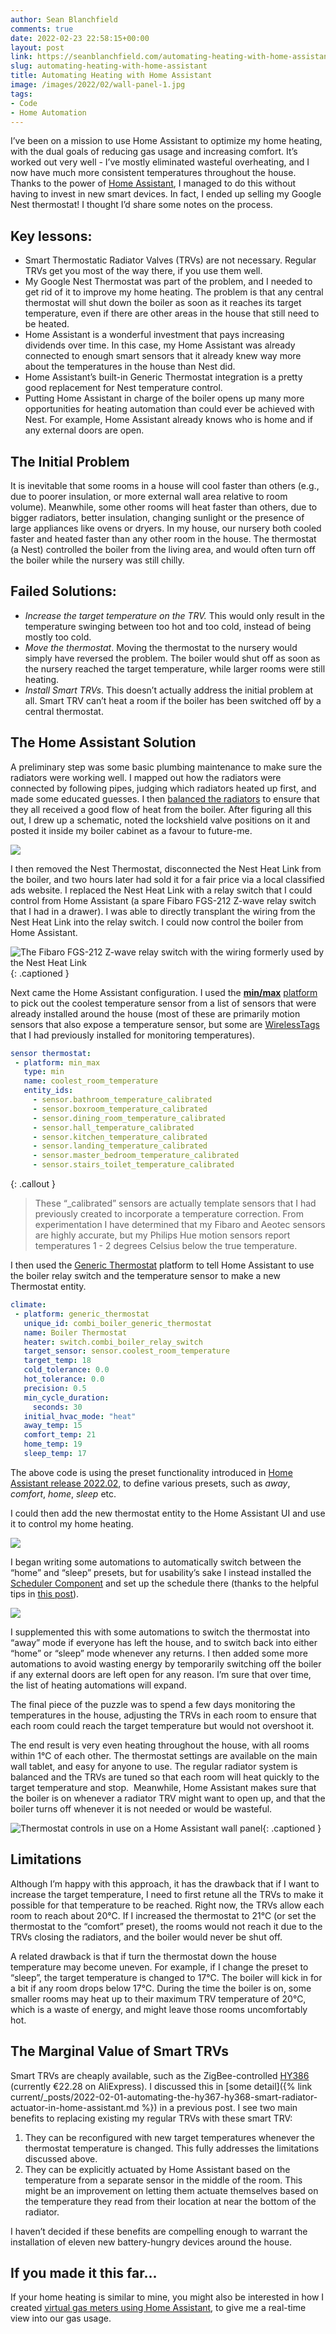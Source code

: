 ```yaml
---
author: Sean Blanchfield
comments: true
date: 2022-02-23 22:58:15+00:00
layout: post
link: https://seanblanchfield.com/automating-heating-with-home-assistant/
slug: automating-heating-with-home-assistant
title: Automating Heating with Home Assistant
image: /images/2022/02/wall-panel-1.jpg
tags:
- Code
- Home Automation
---
```


I’ve been on a mission to use Home Assistant to optimize my home heating, with the dual goals of reducing gas usage and increasing comfort. It’s worked out very well - I’ve mostly eliminated wasteful overheating, and I now have much more consistent temperatures throughout the house. Thanks to the power of [Home Assistant](https://www.home-assistant.io/), I managed to do this without having to invest in new smart devices. In fact, I ended up selling my Google Nest thermostat! I thought I’d share some notes on the process.

<!-- more -->

## **Key lessons:**

*   Smart Thermostatic Radiator Valves (TRVs) are not necessary. Regular TRVs get you most of the way there, if you use them well.
*   My Google Nest Thermostat was part of the problem, and I needed to get rid of it to improve my home heating. The problem is that any central thermostat will shut down the boiler as soon as it reaches its target temperature, even if there are other areas in the house that still need to be heated.
*   Home Assistant is a wonderful investment that pays increasing dividends over time. In this case, my Home Assistant was already connected to enough smart sensors that it already knew way more about the temperatures in the house than Nest did.
*   Home Assistant’s built-in Generic Thermostat integration is a pretty good replacement for Nest temperature control.
*   Putting Home Assistant in charge of the boiler opens up many more opportunities for heating automation than could ever be achieved with Nest. For example, Home Assistant already knows who is home and if any external doors are open.

## **The Initial Problem**

It is inevitable that some rooms in a house will cool faster than others (e.g., due to poorer insulation, or more external wall area relative to room volume). Meanwhile, some other rooms will heat faster than others, due to bigger radiators, better insulation, changing sunlight or the presence of large appliances like ovens or dryers. In my house, our nursery both cooled faster and heated faster than any other room in the house. The thermostat (a Nest) controlled the boiler from the living area, and would often turn off the boiler while the nursery was still chilly.   

## **Failed Solutions:**

*   _Increase the target temperature on the TRV._ This would only result in the temperature swinging between too hot and too cold, instead of being mostly too cold. 
*   _Move the thermostat_. Moving the thermostat to the nursery would simply have reversed the problem. The boiler would shut off as soon as the nursery reached the target temperature, while larger rooms were still heating.
*   _Install Smart TRVs_. This doesn’t actually address the initial problem at all. Smart TRV can’t heat a room if the boiler has been switched off by a central thermostat.

## **The Home Assistant Solution**

A preliminary step was some basic plumbing maintenance to make sure the radiators were working well. I mapped out how the radiators were connected by following pipes, judging which radiators heated up first, and made some educated guesses. I then [balanced the radiators](https://ukradiators.com/advice-centre/the-simple-guide-to-balancing-radiators/) to ensure that they all received a good flow of heat from the boiler. After figuring all this out, I drew up a schematic, noted the lockshield valve positions on it and posted it inside my boiler cabinet as a favour to future-me.

![](/images/2022/02/radiator-schematic.png)

I then removed the Nest Thermostat, disconnected the Nest Heat Link from the boiler, and two hours later had sold it for a fair price via a local classified ads website. I replaced the Nest Heat Link with a relay switch that I could control from Home Assistant (a spare Fibaro FGS-212 Z-wave relay switch that I had in a drawer). I was able to directly transplant the wiring from the Nest Heat Link into the relay switch. I could now control the boiler from Home Assistant.

![The Fibaro FGS-212 Z-wave relay switch with the wiring formerly used by the Nest Heat Link
](/images/2022/02/fibaro.jpg){: .captioned }

Next came the Home Assistant configuration. I used the **[min/max](https://www.home-assistant.io/integrations/min_max/)** [platform](https://www.home-assistant.io/integrations/min_max/) to pick out the coolest temperature sensor from a list of sensors that were already installed around the house (most of these are primarily motion sensors that also expose a temperature sensor, but some are [WirelessTags](https://wirelesstag.net/) that I had previously installed for monitoring temperatures).

``` yaml
sensor thermostat:
 - platform: min_max
   type: min
   name: coolest_room_temperature
   entity_ids:
     - sensor.bathroom_temperature_calibrated
     - sensor.boxroom_temperature_calibrated
     - sensor.dining_room_temperature_calibrated
     - sensor.hall_temperature_calibrated
     - sensor.kitchen_temperature_calibrated
     - sensor.landing_temperature_calibrated
     - sensor.master_bedroom_temperature_calibrated
     - sensor.stairs_toilet_temperature_calibrated
```

{: .callout }
> These “\_calibrated” sensors are actually template sensors that I had previously created to incorporate a temperature correction. From experimentation I have determined that my Fibaro and Aeotec sensors are highly accurate, but my Philips Hue motion sensors report temperatures 1 - 2 degrees Celsius below the true temperature.

I then used the [Generic Thermostat](https://www.home-assistant.io/integrations/generic_thermostat/) platform to tell Home Assistant to use the boiler relay switch and the temperature sensor to make a new Thermostat entity.  

``` yaml
climate:
 - platform: generic_thermostat
   unique_id: combi_boiler_generic_thermostat
   name: Boiler Thermostat
   heater: switch.combi_boiler_relay_switch
   target_sensor: sensor.coolest_room_temperature
   target_temp: 18
   cold_tolerance: 0.0
   hot_tolerance: 0.0
   precision: 0.5
   min_cycle_duration:
     seconds: 30
   initial_hvac_mode: "heat"
   away_temp: 15
   comfort_temp: 21
   home_temp: 19
   sleep_temp: 17
```

The above code is using the preset functionality introduced in [Home Assistant release 2022.02](https://www.home-assistant.io/blog/2022/02/02/release-20222/), to define various presets, such as *away*, *comfort*, *home*, *sleep* etc.   

I could then add the new thermostat entity to the Home Assistant UI and use it to control my home heating.

![](/images/2022/02/thermostat.png)

I began writing some automations to automatically switch between the “home” and “sleep” presets, but for usability’s sake I instead installed the [Scheduler Component](https://github.com/nielsfaber/scheduler-component) and set up the schedule there (thanks to the helpful tips in [this post](https://community.home-assistant.io/t/simple-thermostat-with-preset-modes-management/338845)).

![](/images/2022/02/scheduler.png)

I supplemented this with some automations to switch the thermostat into “away” mode if everyone has left the house, and to switch back into either “home” or “sleep” mode whenever any returns. I then added some more automations to avoid wasting energy by temporarily switching off the boiler if any external doors are left open for any reason. I’m sure that over time, the list of heating automations will expand.  

The final piece of the puzzle was to spend a few days monitoring the temperatures in the house, adjusting the TRVs in each room to ensure that each room could reach the target temperature but would not overshoot it.  

The end result is very even heating throughout the house, with all rooms within 1&#8451; of each other. The thermostat settings are available on the main wall tablet, and easy for anyone to use. The regular radiator system is balanced and the TRVs are tuned so that each room will heat quickly to the target temperature and stop.  Meanwhile, Home Assistant makes sure that the boiler is on whenever a radiator TRV might want to open up, and that the boiler turns off whenever it is not needed or would be wasteful.

![Thermostat controls in use on a Home Assistant wall panel](/images/2022/02/wall-panel-1.jpg){: .captioned }

## **Limitations**

Although I’m happy with this approach, it has the drawback that if I want to increase the target temperature, I need to first retune all the TRVs to make it possible for that temperature to be reached. Right now, the TRVs allow each room to reach about 20&#8451;. If I increased the thermostat to 21&#8451; (or set the thermostat to the “comfort” preset), the rooms would not reach it due to the TRVs closing the radiators, and the boiler would never be shut off.  

A related drawback is that if turn the thermostat down the house temperature may become uneven. For example, if I change the preset to “sleep”, the target temperature is changed to 17&#8451;. The boiler will kick in for a bit if any room drops below 17&#8451;. During the time the boiler is on, some smaller rooms may heat up to their maximum TRV temperature of 20&#8451;, which is a waste of energy, and might leave those rooms uncomfortably hot.  

## **The Marginal Value of Smart TRVs**

Smart TRVs are cheaply available, such as the ZigBee-controlled [HY386](https://www.alibaba.com/product-detail/HY368-Zigbee-Radiator-Actuator-TRV_1600327750522.html?spm=a2700.wholesale.0.0.7f585cad6h6Slb) (currently €22.28 on AliExpress). I discussed this in [some detail]({% link current/_posts/2022-02-01-automating-the-hy367-hy368-smart-radiator-actuator-in-home-assistant.md %}) in a previous post. I see two main benefits to replacing existing my regular TRVs with these smart TRV:

1.  They can be reconfigured with new target temperatures whenever the thermostat temperature is changed. This fully addresses the limitations discussed above.
2.  They can be explicitly actuated by Home Assistant based on the temperature from a separate sensor in the middle of the room. This might be an improvement on letting them actuate themselves based on the temperature they read from their location at near the bottom of the radiator.

I haven’t decided if these benefits are compelling enough to warrant the installation of eleven new battery-hungry devices around the house.


## If you made it this far...

If your home heating is similar to mine, you might also be interested in how I created [virtual gas meters using Home Assistant](/2022/02/virtual-gas-meters-home-assistant), to give me a real-time view into our gas usage. 